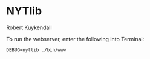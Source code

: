 NYTlib
======

Robert Kuykendall


To run the webserver, enter the following into Terminal:

    DEBUG=nytlib ./bin/www
